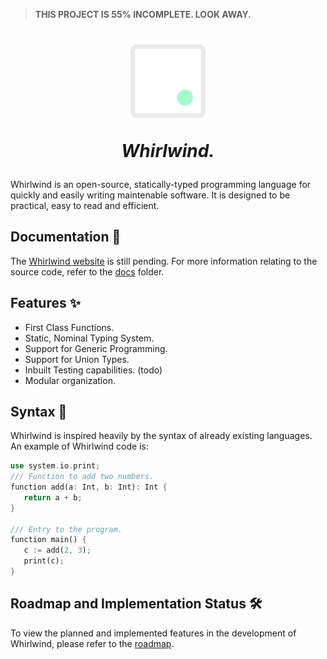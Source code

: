 > **THIS PROJECT IS 55% INCOMPLETE. LOOK AWAY.**

<h1 align=center>
   <img width="120" src="./assets/wrl_color_2.svg" alt="Whirlwind Icon"/>
   <p><i>Whirlwind.</i></p>
</h1>

Whirlwind is an open-source, statically-typed programming language for quickly and easily writing maintenable software. It is designed to be practical, easy to read and efficient.

## Documentation 📑

The [Whirlwind website](http://whirlwind-lang.vercel.app) is still pending. For more information relating to the source code, refer to the [docs](https://github.com/adebola-io/whirlwind/tree/master/docs) folder.

## Features ✨

-  First Class Functions.
-  Static, Nominal Typing System.
-  Support for Generic Programming.
-  Support for Union Types.
-  Inbuilt Testing capabilities. (todo)
-  Modular organization.

## Syntax 📐

Whirlwind is inspired heavily by the syntax of already existing languages. An example of Whirlwind code is:

```rs
use system.io.print;
/// Function to add two numbers.
function add(a: Int, b: Int): Int {
   return a + b;
}

/// Entry to the program.
function main() {
   c := add(2, 3);
   print(c);
}
```

## Roadmap and Implementation Status 🛠️

To view the planned and implemented features in the development of Whirlwind, please refer to the [roadmap](./docs/roadmap).
